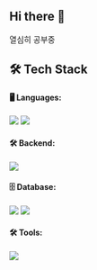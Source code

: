 ## Hi there 👋

열심히 공부중

## 🛠️ Tech Stack

#### 🖥️ Languages:
<img src="https://img.shields.io/badge/Python-3776AB?style=for-the-badge&logo=python&logoColor=white"> <img src="https://img.shields.io/badge/R-276DC3?style=for-the-badge&logo=r&logoColor=white">

#### 🛠️ Backend:
<img src="https://img.shields.io/badge/Django-092E20?style=for-the-badge&logo=django&logoColor=white">

#### 🗄️ Database:
<img src="https://img.shields.io/badge/PostgreSQL-336791?style=for-the-badge&logo=postgresql&logoColor=white"> <img src="https://img.shields.io/badge/OracleSQL-F80000?style=for-the-badge&logo=oracle&logoColor=white">

#### 🛠️ Tools:
<img src="https://img.shields.io/badge/Docker-2496ED?style=for-the-badge&logo=docker&logoColor=white">

<!--
**Coated-jinee/Coated-jinee** is a ✨ _special_ ✨ repository because its `README.md` (this file) appears on your GitHub profile.

Here are some ideas to get you started:

- 🔭 I’m currently working on ...
- 🌱 I’m currently learning ...
- 👯 I’m looking to collaborate on ...
- 🤔 I’m looking for help with ...
- 💬 Ask me about ...
- 📫 How to reach me: ...
- 😄 Pronouns: ...
- ⚡ Fun fact: ...
-->
